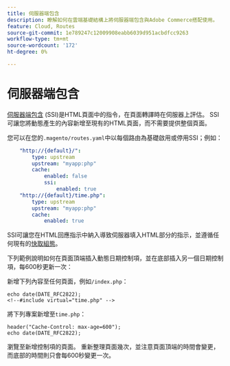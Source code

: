 ```yaml
---
title: 伺服器端包含
description: 瞭解如何在雲端基礎結構上將伺服器端包含與Adobe Commerce搭配使用。
feature: Cloud, Routes
source-git-commit: 1e789247c12009908eabb6039d951acbdfcc9263
workflow-type: tm+mt
source-wordcount: '172'
ht-degree: 0%

---
```


# 伺服器端包含

[伺服器端包含](https://nginx.org/en/docs/http/ngx_http_ssi_module.html) (SSI)是HTML頁面中的指令，在頁面轉譯時在伺服器上評估。 SSI可讓您將動態產生的內容新增至現有的HTML頁面，而不需要提供整個頁面。

您可以在您的`.magento/routes.yaml`中以每個路由為基礎啟用或停用SSI；例如：

```yaml
    "http://{default}/":
        type: upstream
        upstream: "myapp:php"
        cache:
            enabled: false
            ssi:
                enabled: true
    "http://{default}/time.php":
        type: upstream
        upstream: "myapp:php"
        cache:
            enabled: true
```

SSI可讓您在HTML回應指示中納入導致伺服器填入HTML部分的指示，並遵循任何現有的[快取組態](caching.md)。

下列範例說明如何在頁面頂端插入動態日期控制項，並在底部插入另一個日期控制項，每600秒更新一次：

新增下列內容至任何頁面，例如`/index.php`：

```php?start_inline=1
echo date(DATE_RFC2822);
<!--#include virtual="time.php" -->
```

將下列專案新增至`time.php`：

```php?start_inline=1
header("Cache-Control: max-age=600");
echo date(DATE_RFC2822);
```

瀏覽至新增控制項的頁面。 重新整理頁面幾次，並注意頁面頂端的時間會變更，而底部的時間則只會每600秒變更一次。
